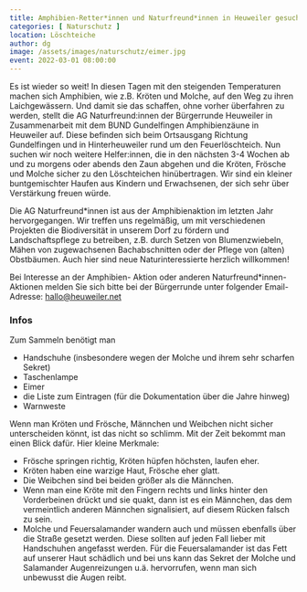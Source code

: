 ```yaml
---
title: Amphibien-Retter*innen und Naturfreund*innen in Heuweiler gesucht
categories: [ Naturschutz ]
location: Löschteiche
author: dg
image: /assets/images/naturschutz/eimer.jpg
event: 2022-03-01 08:00:00
---
```


Es ist wieder so weit! In diesen Tagen mit den steigenden Temperaturen machen sich Amphibien, wie z.B. Kröten und Molche, auf den Weg zu ihren Laichgewässern. Und damit sie das schaffen, ohne vorher überfahren zu werden, stellt die AG Naturfreund:innen der Bürgerrunde Heuweiler in Zusammenarbeit mit dem BUND Gundelfingen Amphibienzäune in Heuweiler auf. Diese befinden sich beim Ortsausgang Richtung Gundelfingen und in Hinterheuweiler rund um den Feuerlöschteich. Nun suchen wir noch weitere Helfer:innen, die in den nächsten 3-4 Wochen ab und zu morgens oder abends den Zaun abgehen und die Kröten, Frösche und Molche sicher zu den Löschteichen hinübertragen. Wir sind ein kleiner buntgemischter Haufen aus Kindern und Erwachsenen, der sich sehr über Verstärkung freuen würde.

Die AG Naturfreund*innen ist aus der Amphibienaktion im letzten Jahr hervorgegangen. Wir treffen uns regelmäßig, um mit verschiedenen Projekten die Biodiversität in unserem Dorf zu fördern und Landschaftspflege zu betreiben, z.B. durch Setzen von Blumenzwiebeln, Mähen von zugewachsenen Bachabschnitten oder der Pflege von (alten) Obstbäumen. Auch hier sind neue Naturinteressierte herzlich willkommen!

Bei Interesse an der Amphibien- Aktion oder anderen Naturfreund*innen-Aktionen melden Sie sich bitte bei der Bürgerrunde unter folgender Email-Adresse: [hallo@heuweiler.net](mailto:hallo@heuweiler.net)
 
### Infos

Zum Sammeln benötigt man

- Handschuhe (insbesondere wegen der Molche und ihrem sehr scharfen Sekret)
- Taschenlampe
- Eimer
- die Liste zum Eintragen (für die Dokumentation über die Jahre hinweg)
- Warnweste
 
Wenn man Kröten und Frösche, Männchen und Weibchen nicht sicher unterscheiden könnt, ist das nicht so schlimm. Mit der Zeit bekommt man einen Blick dafür. Hier kleine Merkmale:

- Frösche springen richtig, Kröten hüpfen höchsten, laufen eher.
- Kröten haben eine warzige Haut, Frösche eher glatt.
- Die Weibchen sind bei beiden größer als die Männchen.
- Wenn man eine Kröte mit den Fingern rechts und links hinter den Vorderbeinen drückt und sie quakt, dann ist es ein Männchen, das dem vermeintlich anderen Männchen signalisiert, auf diesem Rücken falsch zu sein.
- Molche und Feuersalamander wandern auch und müssen ebenfalls über die Straße gesetzt werden. Diese sollten auf jeden Fall lieber mit Handschuhen angefasst werden. Für die Feuersalamander ist das Fett auf unserer Haut schädlich und bei uns kann das Sekret der Molche und Salamander Augenreizungen u.ä. hervorrufen, wenn man sich unbewusst die Augen reibt.
